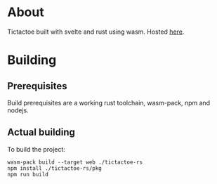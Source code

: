 # About 

Tictactoe built with svelte and rust using wasm.
Hosted [here].

[here]: https://toppa102.gitlab.io/tictactoe-wasm/

# Building
## Prerequisites

Build prerequisites are a working rust toolchain,
wasm-pack, npm and nodejs.

## Actual building

To build the project:

    wasm-pack build --target web ./tictactoe-rs
    npm install ./tictactoe-rs/pkg
    npm run build
